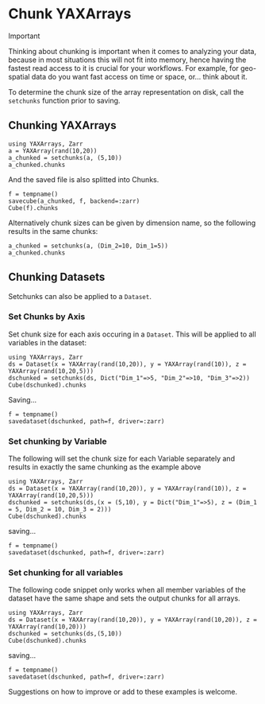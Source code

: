 # Chunk YAXArrays

> [!IMPORTANT]
> Thinking about chunking is important when it comes to analyzing your data, because in most situations this will not fit into memory, hence having the fastest read access to it is crucial for your workflows. For example, for geo-spatial data do you want fast access on time or space, or... think about it.

To determine the chunk size of the array representation on disk, 
call the `setchunks` function prior to saving.

## Chunking YAXArrays

````@example chunks
using YAXArrays, Zarr
a = YAXArray(rand(10,20))
a_chunked = setchunks(a, (5,10))
a_chunked.chunks
````
And the saved file is also splitted into Chunks.

````@example chunks
f = tempname()
savecube(a_chunked, f, backend=:zarr)
Cube(f).chunks
````

Alternatively chunk sizes can be given by dimension name, so the following results in the same chunks:

````@example chunks
a_chunked = setchunks(a, (Dim_2=10, Dim_1=5))
a_chunked.chunks
````

## Chunking Datasets
Setchunks can also be applied to a `Dataset`.

### Set Chunks by Axis

Set chunk size for each axis occuring in a `Dataset`. This will be applied to all variables in the dataset:

````@example chunks
using YAXArrays, Zarr
ds = Dataset(x = YAXArray(rand(10,20)), y = YAXArray(rand(10)), z = YAXArray(rand(10,20,5)))
dschunked = setchunks(ds, Dict("Dim_1"=>5, "Dim_2"=>10, "Dim_3"=>2))
Cube(dschunked).chunks
````

Saving...

````@example chunks
f = tempname()
savedataset(dschunked, path=f, driver=:zarr)
````

### Set chunking by Variable

The following will set the chunk size for each Variable separately 
and results in exactly the same chunking as the example above

````@example chunks
using YAXArrays, Zarr
ds = Dataset(x = YAXArray(rand(10,20)), y = YAXArray(rand(10)), z = YAXArray(rand(10,20,5)))
dschunked = setchunks(ds,(x = (5,10), y = Dict("Dim_1"=>5), z = (Dim_1 = 5, Dim_2 = 10, Dim_3 = 2)))
Cube(dschunked).chunks
````

saving...

````@example chunks
f = tempname()
savedataset(dschunked, path=f, driver=:zarr)
````

### Set chunking for all variables

The following code snippet only works when all member variables of the dataset have the same shape and sets the output chunks for all arrays. 

````@example chunks
using YAXArrays, Zarr
ds = Dataset(x = YAXArray(rand(10,20)), y = YAXArray(rand(10,20)), z = YAXArray(rand(10,20)))
dschunked = setchunks(ds,(5,10))
Cube(dschunked).chunks
````

saving...

````@example chunks
f = tempname()
savedataset(dschunked, path=f, driver=:zarr)
````

Suggestions on how to improve or add to these examples is welcome.
